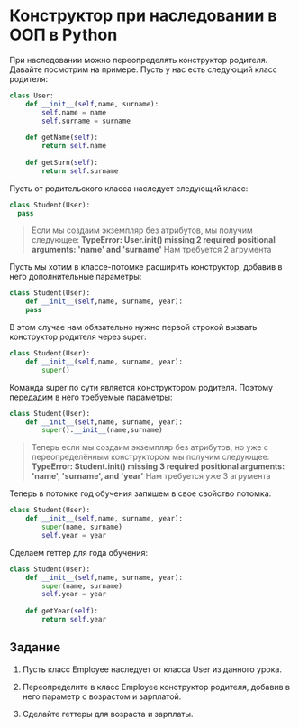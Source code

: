 
# Конструктор при наследовании в ООП в Python

При наследовании можно переопределять конструктор родителя. Давайте посмотрим на примере. Пусть у нас есть следующий класс родителя:
```py
class User:
	def __init__(self,name, surname):
		self.name = name 
		self.surname = surname 
	
	def getName(self):
		return self.name 
	
	def getSurn(self):
		return self.surname 
```

Пусть от родительского класса наследует следующий класс:
```py
class Student(User):
  pass
```

> Если мы создаим экземпляр без атрибутов, мы получим следующее:
> **TypeError: User.__init__() missing 2 required positional arguments: 'name' and 'surname'**
> Нам требуется 2 агрумента

Пусть мы хотим в классе-потомке расширить конструктор, добавив в него дополнительные параметры:
```py
class Student(User):
	def __init__(self,name, surname, year):
    pass
```  

В этом случае нам обязательно нужно первой строкой вызвать конструктор родителя через super:
```py
class Student(User):
	def __init__(self,name, surname, year):
		super()
```

Команда super по сути является конструктором родителя. Поэтому передадим в него требуемые параметры:
```py
class Student(User):
	def __init__(self,name, surname, year):
		super().__init__(name,surname)
```    
> Теперь если мы создаим экземпляр без атрибутов, но уже с переопределённым конструктором мы получим следующее:
> **TypeError: Student.__init__() missing 3 required positional arguments: 'name', 'surname', and 'year'**
> Нам требуется уже 3 агрумента

Теперь в потомке год обучения запишем в свое свойство потомка:
```py
class Student(User):
	def __init__(self,name, surname, year):
		super(name, surname) 
		self.year = year 
```	

Сделаем геттер для года обучения:
```py
class Student(User):
	def __init__(self,name, surname, year):
		super(name, surname) 
		self.year = year 
	
	def getYear(self):
		return self.year 
```	


## Задание

1. Пусть класс Employee наследует от класса User из данного урока.

2. Переопределите в класс Employee конструктор родителя, добавив в него параметр с возрастом и зарплатой.

3. Сделайте геттеры для возраста и зарплаты.


